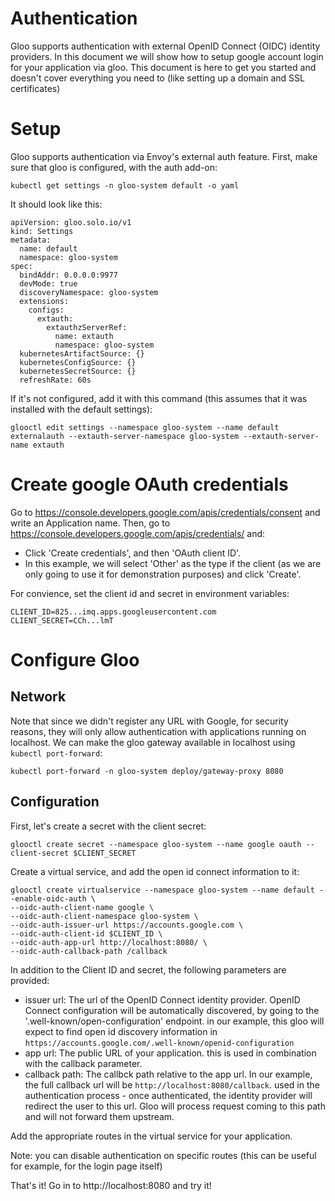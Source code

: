 # Authentication
Gloo supports authentication with external OpenID Connect (OIDC) identity providers.
In this document we will show how to setup google account login for your application via gloo.
This document is here to get you started and doesn't cover everything you need to (like setting up 
a domain and SSL certificates)

# Setup
Gloo supports authentication via Envoy's external auth feature. First, make sure that gloo is 
configured, with the auth add-on:

```
kubectl get settings -n gloo-system default -o yaml
```

It should look like this:
```
apiVersion: gloo.solo.io/v1
kind: Settings
metadata:
  name: default
  namespace: gloo-system
spec:
  bindAddr: 0.0.0.0:9977
  devMode: true
  discoveryNamespace: gloo-system
  extensions:
    configs:
      extauth:
        extauthzServerRef:
          name: extauth
          namespace: gloo-system
  kubernetesArtifactSource: {}
  kubernetesConfigSource: {}
  kubernetesSecretSource: {}
  refreshRate: 60s
```

If it's not configured, add it with this command (this assumes that it was installed with the default settings):
```
glooctl edit settings --namespace gloo-system --name default  externalauth --extauth-server-namespace gloo-system --extauth-server-name extauth
```

# Create google OAuth credentials

Go to https://console.developers.google.com/apis/credentials/consent and write an  Application name.
Then, go to https://console.developers.google.com/apis/credentials/ and:

- Click 'Create credentials', and then 'OAuth client ID'. 
- In this example, we will select 'Other' as the type if the client (as we are only going to use it for demonstration purposes) and click 'Create'.

For convience, set the client id and secret in environment variables:

```
CLIENT_ID=825...imq.apps.googleusercontent.com
CLIENT_SECRET=CCh...lmT
```

# Configure Gloo

## Network
Note that since we didn't register any URL with Google, for security reasons, they will only allow authentication with applications running on localhost.
We can make the gloo gateway available in localhost using `kubectl port-forward`:

```
kubectl port-forward -n gloo-system deploy/gateway-proxy 8080
```
## Configuration

First, let's create a secret with the client secret:
```
glooctl create secret --namespace gloo-system --name google oauth --client-secret $CLIENT_SECRET
```

Create a virtual service, and add the open id connect information to it:

```
glooctl create virtualservice --namespace gloo-system --name default --enable-oidc-auth \
--oidc-auth-client-name google \
--oidc-auth-client-namespace gloo-system \
--oidc-auth-issuer-url https://accounts.google.com \
--oidc-auth-client-id $CLIENT_ID \
--oidc-auth-app-url http://localhost:8080/ \
--oidc-auth-callback-path /callback
```

In addition to the Client ID and secret, the following parameters are provided:
- issuer url: The url of the OpenID Connect identity provider. OpenID Connect configuration will be 
  automatically discovered, by going to the '.well-known/open-configuration' endpoint. in our example,
  this gloo will expect to find open id discovery information in `https://accounts.google.com/.well-known/openid-configuration`
- app url: The public URL of your application. this is used in combination with the callback parameter.
- callback path: The callbck path relative to the app url. In our example, the full callback url will be
  `http://localhost:8080/callback`. used in the authentication process - 
  once authenticated, the identity provider will redirect the user to this url. Gloo will process
  request coming to this path and will not forward them upstream.

Add the appropriate routes in the virtual service for your application.

Note: you can disable authentication on specific routes (this can be useful for example, for the login page itself)

That's it! Go in to http://localhost:8080 and try it!